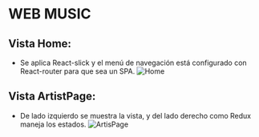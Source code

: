 # WEB MUSIC
## Vista Home:
* Se aplica React-slick y el menú de navegación está configurado con React-router para que sea un SPA.
![Home](https://user-images.githubusercontent.com/32286691/40613619-df90e938-6244-11e8-9d0a-e9905d8a2203.png)

## Vista ArtistPage:
* De lado izquierdo se muestra la vista, y del lado derecho como Redux maneja los estados.
![ArtisPage](https://user-images.githubusercontent.com/32286691/40613781-902075a2-6245-11e8-9980-b71ce79a6f98.png)
